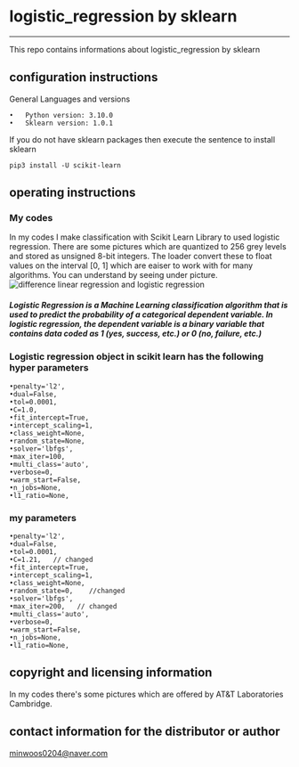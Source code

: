 # logistic_regression by sklearn
---
This repo contains informations about logistic_regression by sklearn

## configuration instructions

General Languages and versions

    •	Python version: 3.10.0
    •	Sklearn version: 1.0.1

If you do not have sklearn packages then execute the sentence to install sklearn

    pip3 install -U scikit-learn
    

## operating instructions
### My codes
In my codes I make classification with Scikit Learn Library to used logistic regression.
There are some pictures which are quantized to 256 grey levels and stored as unsigned 8-bit integers.
The loader convert these to float values on the interval [0, 1] which are eaiser to work with for many algorithms.
You can understand by seeing under picture.
![difference linear regression and logistic regression](https://rajputhimanshu.files.wordpress.com/2018/03/linear_vs_logistic_regression.jpg)
##### Logistic Regression is a Machine Learning classification algorithm that is used to predict the probability of a categorical dependent variable. In logistic regression, the dependent variable is a binary variable that contains data coded as 1 (yes, success, etc.) or 0 (no, failure, etc.)

   ### Logistic regression object in scikit learn has the following hyper parameters
    •penalty='l2',
    •dual=False,
    •tol=0.0001,
    •C=1.0,
    •fit_intercept=True,
    •intercept_scaling=1,
    •class_weight=None,
    •random_state=None,
    •solver='lbfgs',
    •max_iter=100,
    •multi_class='auto',
    •verbose=0,
    •warm_start=False,
    •n_jobs=None,
    •l1_ratio=None,
                    
   ### my parameters
    •penalty='l2',
    •dual=False,
    •tol=0.0001,
    •C=1.21,   // changed
    •fit_intercept=True,
    •intercept_scaling=1,
    •class_weight=None,
    •random_state=0,    //changed
    •solver='lbfgs',
    •max_iter=200,   // changed
    •multi_class='auto',
    •verbose=0,
    •warm_start=False,
    •n_jobs=None,
    •l1_ratio=None,

## copyright and licensing information

In my codes there's some pictures which are offered by AT&T Laboratories Cambridge.

## contact information for the distributor or author

minwoos0204@naver.com


